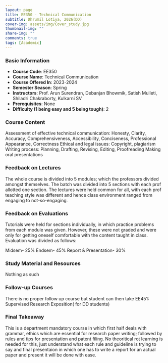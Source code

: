 ```yaml
---
layout: page
title: EE350 - Technical Communication
subtitle: Dhrumil Lotiya, 2026(DD)
cover-img: assets/img/Cover_study.jpg
thumbnail-img: ""
share-img: ""
comments: true
tags: [Academic]
---
```


### Basic Information

- **Course Code**: EE350
- **Course Name**: Technical Communication
- **Course Offered In**: 2023-2024
- **Semester Season**: Spring
- **Instructors**: Prof. Arun Surendran, Debanjan Bhowmik, Satish Mulleti, Shiladri Chakraborty, Kulkarni SV
- **Prerequisites**: None
- **Difficulty (1 being easy and 5 being tough)**: 2

### Course Content
Assessment of effective technical communication: Honesty, Clarity, Accuracy, Comprehensiveness, Accessibility, Conciseness, Professional Appearance, Correctness Ethical and legal issues: Copyright, plagiarism Writing process: Planning, Drafting, Revising, Editing, Proofreading Making oral presentations

### Feedback on Lectures
The whole course is divided into 5 modules; which the professors divided amongst themselves. The batch was divided into 5 sections with each prof allotted one section. The lectures were held common for all, with each prof teaching style was different and hence class environment ranged from engaging to not-so-engaging. 

### Feedback on Evaluations
Tutorials were held for sections individually, in which practice problems from each module was given. However, these were not graded and were only for getting oneself comfortable with the content taught in class. Evaluation was divided as follows:

Midsem- 25%
Endsem- 45% 
Report & Presentation- 30%

### Study Material and Resources
Nothing as such

### Follow-up Courses
There is no proper follow up course but student can then take EE451: Supervised Research Exposition( for DD students) 

### Final Takeaway
This is a department mandatory course in which first half deals with grammar, ethics which are essential for research paper writing; followed by rules and tips for presentation and patent filing. No theoritical rot learning is needed for this, just understand what each rule and guideline is trying to say and final presentaion in which one has to write a report for an actual paper and present it will be done with ease.

